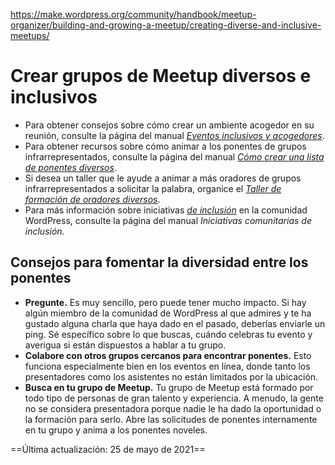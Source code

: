 https://make.wordpress.org/community/handbook/meetup-organizer/building-and-growing-a-meetup/creating-diverse-and-inclusive-meetups/

# Crear grupos de Meetup diversos e inclusivos

- Para obtener consejos sobre cómo crear un ambiente acogedor en su reunión, consulte la página del manual [_Eventos inclusivos y acogedores_](https://make.wordpress.org/community/handbook/wordcamp-organizer/first-steps/inclusive-and-welcoming-events/).
- Para obtener recursos sobre cómo animar a los ponentes de grupos infrarrepresentados, consulte la página del manual [_Cómo crear una lista de ponentes diversos_](https://make.wordpress.org/community/handbook/wordcamp-organizer/planning-details/speakers/building-a-diverse-speaker-roster/).
- Si desea un taller que le ayude a animar a más oradores de grupos infrarrepresentados a solicitar la palabra, organice el [_Taller de formación de oradores diversos_](https://make.wordpress.org/community/handbook/meetup-organizer/event-formats/diversity-speaker-training-workshop/).
- Para más información sobre iniciativas _[de inclusión](https://make.wordpress.org/community/handbook/wordcamp-organizer/first-steps/inclusive-and-welcoming-events/community-inclusion-initiatives/)_ en la comunidad WordPress, consulte la página del manual _Iniciativas comunitarias de inclusión._

## Consejos para fomentar la diversidad entre los ponentes

- **Pregunte.** Es muy sencillo, pero puede tener mucho impacto. Si hay algún miembro de la comunidad de WordPress al que admires y te ha gustado alguna charla que haya dado en el pasado, deberías enviarle un ping. Sé específico sobre lo que buscas, cuándo celebras tu evento y averigua si están dispuestos a hablar a tu grupo.
- **Colabore con otros grupos cercanos para encontrar ponentes.** Esto funciona especialmente bien en los eventos en línea, donde tanto los presentadores como los asistentes no están limitados por la ubicación.
- **Busca en tu grupo de Meetup.** Tu grupo de Meetup está formado por todo tipo de personas de gran talento y experiencia. A menudo, la gente no se considera presentadora porque nadie le ha dado la oportunidad o la formación para serlo. Abre las solicitudes de ponentes internamente en tu grupo y anima a los ponentes noveles.

==Última actualización: 25 de mayo de 2021==